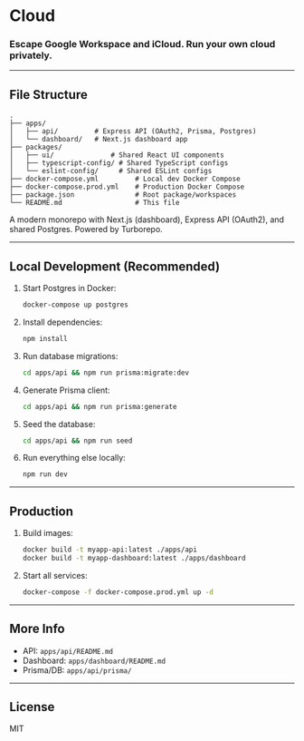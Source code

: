 # Cloud

### Escape Google Workspace and iCloud. Run your own cloud privately.

---

## File Structure

```
.
├── apps/
│   ├── api/         # Express API (OAuth2, Prisma, Postgres)
│   └── dashboard/   # Next.js dashboard app
├── packages/
│   ├── ui/              # Shared React UI components
│   ├── typescript-config/ # Shared TypeScript configs
│   └── eslint-config/     # Shared ESLint configs
├── docker-compose.yml         # Local dev Docker Compose
├── docker-compose.prod.yml    # Production Docker Compose
├── package.json               # Root package/workspaces
└── README.md                  # This file
```

A modern monorepo with Next.js (dashboard), Express API (OAuth2), and shared Postgres. Powered by Turborepo.

---

## Local Development (Recommended)

1. Start Postgres in Docker:
   ```sh
   docker-compose up postgres
   ```
2. Install dependencies:
   ```sh
   npm install
   ```
3. Run database migrations:
   ```sh
   cd apps/api && npm run prisma:migrate:dev
   ```
4. Generate Prisma client:
   ```sh
   cd apps/api && npm run prisma:generate
   ```
5. Seed the database:
   ```sh
   cd apps/api && npm run seed
   ```
6. Run everything else locally:
   ```sh
   npm run dev
   ```

---

## Production

1. Build images:
   ```sh
   docker build -t myapp-api:latest ./apps/api
   docker build -t myapp-dashboard:latest ./apps/dashboard
   ```
2. Start all services:
   ```sh
   docker-compose -f docker-compose.prod.yml up -d
   ```

---

## More Info

- API: `apps/api/README.md`
- Dashboard: `apps/dashboard/README.md`
- Prisma/DB: `apps/api/prisma/`

---

## License

MIT
